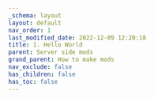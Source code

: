 ```yaml
---
_schema: layout
layout: default
nav_order: 1
last_modified_date: 2022-12-09 12:20:18
title: 1. Hello World
parent: Server side mods
grand_parent: How to make mods
nav_exclude: false
has_children: false
has_toc: false
---
```

